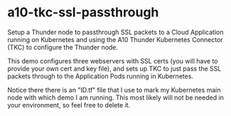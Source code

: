 # a10-tkc-ssl-passthrough
Setup a Thunder node to passthrough SSL packets to a Cloud Application running on Kubernetes and using the A10 Thunder Kubernetes Connector (TKC) to configure the Thunder node.

This demo configures three webservers with SSL certs (you will have to provide your own cert and key file), and sets up TKC to just pass the SSL packets through to the Application Pods running in Kubernetes.

Notice there there is an "ID.tf" file that I use to mark my Kubernetes main node with which demo I am running. This most likely will not be needed in your environment, so feel free to delete it.

